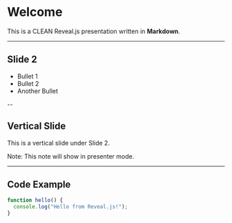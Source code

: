 # Welcome

This is a CLEAN Reveal.js presentation written in **Markdown**.

---

## Slide 2

- Bullet 1
- Bullet 2
- Another Bullet

--

## Vertical Slide

This is a vertical slide under Slide 2.

Note: This note will show in presenter mode.

---

## Code Example

```js
function hello() {
  console.log("Hello from Reveal.js!");
}
```
